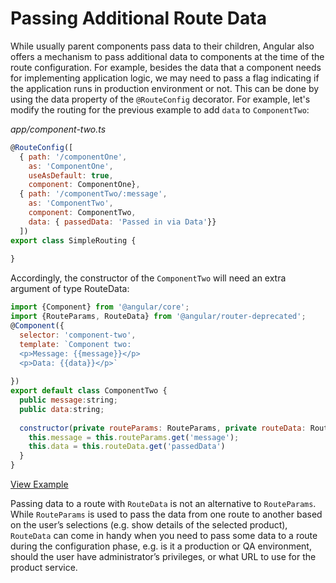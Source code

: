 # Passing Additional Route Data #

While usually parent components pass data to their children, Angular also offers a mechanism to pass additional data to components at the time of the route configuration. For example, besides the data that a component needs for implementing application logic, we may need to pass a flag indicating if the application runs in production environment or not. This can be done by using the data property of the `@RouteConfig` decorator. For example, let's modify the routing for the previous example to add `data` to `ComponentTwo`:

_app/component-two.ts_

```javascript
@RouteConfig([
  { path: '/componentOne', 
    as: 'ComponentOne', 
    useAsDefault: true, 
    component: ComponentOne},
  { path: '/componentTwo/:message',
    as: 'ComponentTwo', 
    component: ComponentTwo, 
    data: { passedData: 'Passed in via Data'}}
  ])
export class SimpleRouting {
  
}
```

Accordingly, the constructor of the `ComponentTwo` will need an extra argument of type RouteData:

```javascript
import {Component} from '@angular/core';
import {RouteParams, RouteData} from '@angular/router-deprecated';
@Component({
  selector: 'component-two',
  template: `Component two:
  <p>Message: {{message}}</p>
  <p>Data: {{data}}</p>`
  
})
export default class ComponentTwo { 
  public message:string;
  public data:string;
  
  constructor(private routeParams: RouteParams, private routeData: RouteData) {
    this.message = this.routeParams.get('message');
    this.data = this.routeData.get('passedData')
  }
}
```
[View Example](https://plnkr.co/edit/K9hYyLgue2awis2PbnSI?p=preview)

Passing data to a route with `RouteData` is not an alternative to `RouteParams`. While `RouteParams` is used to pass the data from one route to another based on the user’s selections (e.g. show details of the selected product), `RouteData` can come in handy when you need to pass some data to a route during the configuration phase, e.g. is it a production or QA environment, should the user have administrator’s privileges, or what URL to use for the product service.
